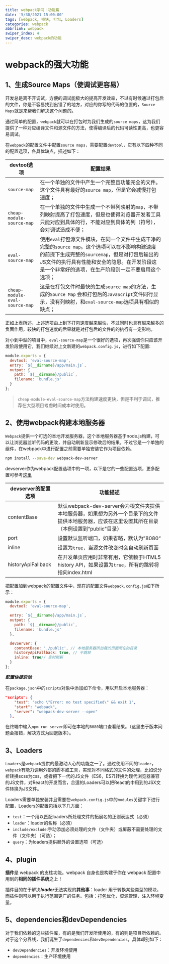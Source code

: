 ```yaml
---
title: webpack学习：功能篇
date: '5/30/2021 15:00:00'
tags: [webpack, 模块, 打包, Loaders]
categories: webpack
abbrlink: webpack
swiper_index: 4
swiper_desc: webpack的功能
---
```


# webpack的强大功能

## 1、生成Source Maps（使调试更容易）

开发总是离不开调试，方便的调试能极大的提高开发效率，不过有时候通过打包后的文件，你是不容易找到出错了的地方，对应的你写的代码的位置的，`Source Maps`就是来帮我们解决这个问题的。

通过简单的配置，`webpack`就可以在打包时为我们生成的`source maps`，这为我们提供了一种对应编译文件和源文件的方法，使得编译后的代码可读性更高，也更容易调试。

在`webpack`的配置文件中配置`source maps`，需要配置`devtool`，它有以下四种不同的配置选项，各具优缺点，描述如下：

| devtool选项                    | 配置结果                                                     |
| ------------------------------ | ------------------------------------------------------------ |
| `source-map`                   | 在一个单独的文件中产生一个完整且功能完全的文件。这个文件具有最好的`source map`，但是它会减慢打包速度； |
| `cheap-module-source-map`      | 在一个单独的文件中生成一个不带列映射的`map`，不带列映射提高了打包速度，但是也使得浏览器开发者工具只能对应到具体的行，不能对应到具体的列（符号），会对调试造成不便； |
| `eval-source-map`              | 使用`eval`打包源文件模块，在同一个文件中生成干净的完整的`source map`。这个选项可以在不影响构建速度的前提下生成完整的`sourcemap`，但是对打包后输出的JS文件的执行具有性能和安全的隐患。在开发阶段这是一个非常好的选项，在生产阶段则一定不要启用这个选项； |
| `cheap-module-eval-source-map` | 这是在打包文件时最快的生成`source map`的方法，生成的`Source Map` 会和打包后的`JavaScript`文件同行显示，没有列映射，和`eval-source-map`选项具有相似的缺点； |

正如上表所述，上述选项由上到下打包速度越来越快，不过同时也具有越来越多的负面作用，较快的打包速度的后果就是对打包后的文件的的执行有一定影响。

对小到中型的项目中，`eval-source-map`是一个很好的选项，再次强调你只应该开发阶段使用它，我们继续对上文新建的`webpack.config.js`，进行如下配置:

```js
module.exports = {
  devtool: 'eval-source-map',
  entry: `${__dirname}/app/main.js`,
  output: {
    path: `${__dirname}/public`,
    filename: 'bundle.js'
  }
};
```

> `cheap-module-eval-source-map`方法构建速度更快，但是不利于调试，推荐在大型项目考虑时间成本时使用。

## 2、使用webpack构建本地服务器

`Webpack`提供一个可选的本地开发服务器，这个本地服务器基于node.js构建，可以让浏览器监听代码的更改，并自动刷新显示修改后的结果，不过它是一个单独的组件，在webpack中进行配置之前需要单独安装它作为项目依赖。

```bash
npm install --save-dev webpack-dev-server
```

devserver作为webpack配置选项中的一项，以下是它的一些配置选项，更多配置可参考[这里]()

| devserver的配置选项 | 功能描述                                                     |
| ------------------- | ------------------------------------------------------------ |
| contentBase         | 默认webpack-dev-server会为根文件夹提供本地服务器，如果想为另外一个目录下的文件提供本地服务器，应该在这里设置其所在目录（本例设置到“public"目录） |
| port                | 设置默认监听端口，如果省略，默认为”8080“                     |
| inline              | 设置为`true`，当源文件改变时会自动刷新页面                   |
| historyApiFallback  | 在开发单页应用时非常有用，它依赖于HTML5 history API，如果设置为`true`，所有的跳转将指向index.html |

把配置加到webpack的配置文件中，现在的配置文件`webpack.config.js`如下所示：

```js
module.exports = {
  devtool: 'eval-source-map',

  entry: `${__dirname}/app/main.js`,
  output: {
    path: `${__dirname}/public`,
    filename: 'bundle.js'
  },

  devServer: {
    contentBase: './public', // 本地服务器所加载的页面所在的目录
    historyApiFallback: true, // 不跳转
    inline: true// 实时刷新
  }
};
```

***配置快捷启动***

在`package.json`中的`scripts`对象中添加如下命令，用以开启本地服务器：

```json
"scripts": {
    "test": "echo \"Error: no test specified\" && exit 1",
    "start": "webpack",
    "server": "webpack-dev-server --open"
  },
```

在终端中输入`npm run server`即可在本地的`8080`端口查看结果。（这里由于版本问题会报错，解决方式为回退版本）。

## 3、Loaders

`Loaders`是`webpack`提供的最激动人心的功能之一了。通过使用不同的`loader`，`webpack`有能力调用外部的脚本或工具，实现对不同格式的文件的处理，比如说分析转换scss为css，或者把下一代的JS文件（ES6，ES7)转换为现代浏览器兼容的JS文件，对React的开发而言，合适的Loaders可以把React的中用到的JSX文件转换为JS文件。

Loaders需要单独安装并且需要在`webpack.config.js`中的`modules`关键字下进行配置，Loaders的配置包括以下几方面：

- `test`：一个用以匹配loaders所处理文件的拓展名的正则表达式（必须）
- `loader`：loader的名称（必须）
- `include/exclude`:手动添加必须处理的文件（文件夹）或屏蔽不需要处理的文件（文件夹）（可选）；
- `query`：为loaders提供额外的设置选项（可选）

## 4、plugin

**插件**是 webpack 的支柱功能。webpack 自身也是构建于你在 webpack 配置中用到的**相同的插件系统**之上！

插件目的在于解决***loader***无法实现的**其他事**：loader 用于转换某些类型的模块，而插件则可以用于执行范围更广的任务。包括：打包优化，资源管理，注入环境变量。

## 5、dependencies和devDependencies

对于我们依赖的这些插件库，有的是我们开发所使用的，有的则是项目所依赖的。对于这个分界线，我们诞生了`dependencies`和`devDependencies`，具体却别如下：

- `devDependencies`：开发环境使用
- `dependencies`：生产环境使用

